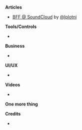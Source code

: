 **Articles**


* [BFF @ SoundCloud](https://www.thoughtworks.com/insights/blog/bff-soundcloud) by [@lplotni](http://twitter.com/lplotni)

**Tools/Controls**

* 

**Business**

* 


**UI/UX**

*


**Videos**

* 

**One more thing**


**Credits**

* 
